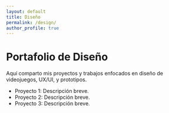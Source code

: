 ```yaml
---
layout: default
title: Diseño
permalink: /design/
author_profile: true
---
```


# Portafolio de Diseño

Aquí comparto mis proyectos y trabajos enfocados en diseño de videojuegos, UX/UI, y prototipos.

- Proyecto 1: Descripción breve.  
- Proyecto 2: Descripción breve.  
- Proyecto 3: Descripción breve.
